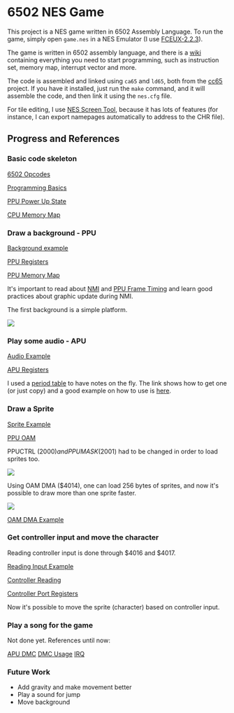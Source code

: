 # 6502 NES Game

This project is a NES game written in 6502 Assembly Language. To run the game, simply open ```game.nes``` in a NES Emulator (I use [FCEUX-2.2.3](http://www.fceux.com/web/home.html)).

The game is written in 6502 assembly language, and there is a [wiki](http://wiki.nesdev.com/w/index.php/Nesdev_Wiki) containing everything you need to start programming, such as instruction set, memory map, interrupt vector and more.

The code is assembled and linked using ```ca65``` and ```ld65```, both from the [cc65](https://www.cc65.org/) project. If you have it installed, just run the ```make``` command, and it will assemble the code, and then link it using the ```nes.cfg``` file.

For tile editing, I use [NES Screen Tool](http://forums.nesdev.com/viewtopic.php?t=7237), because it has lots of features (for instance, I can export namepages automatically to address to the CHR file).

## Progress and References

### Basic code skeleton

[6502 Opcodes](http://www.6502.org/tutorials/6502opcodes.html)

[Programming Basics](https://wiki.nesdev.com/w/index.php/Programming_Basics)

[PPU Power Up State](https://wiki.nesdev.com/w/index.php/PPU_power_up_state)

[CPU Memory Map](https://wiki.nesdev.com/w/index.php/CPU_memory_map)

### Draw a background - PPU

[Background example](http://forums.nesdev.com/viewtopic.php?f=10&t=15648)

[PPU Registers](https://wiki.nesdev.com/w/index.php/PPU_registers)

[PPU Memory Map](https://wiki.nesdev.com/w/index.php/PPU_memory_map)

It's important to read about [NMI](https://wiki.nesdev.com/w/index.php/NMI) and [PPU Frame Timing](https://wiki.nesdev.com/w/index.php/PPU_frame_timing) and learn good practices about graphic update during NMI.

The first background is a simple platform.

![](https://github.com/sampaio23/nesgame/blob/master/images/background.png)

### Play some audio - APU

[Audio Example](https://safiire.github.io/blog/2015/03/29/creating-sound-on-the-nes/)

[APU Registers](https://wiki.nesdev.com/w/index.php/APU_registers)

I used a [period table](http://wiki.nesdev.com/w/index.php/APU_period_table) to have notes on the fly. The link shows how to get one (or just copy) and a good example on how to use is [here](http://blargg.8bitalley.com/parodius/nes-code/apu_scale.s).

### Draw a Sprite

[Sprite Example](http://forums.nesdev.com/viewtopic.php?f=10&t=15647)

[PPU OAM](http://wiki.nesdev.com/w/index.php/PPU_OAM)

PPUCTRL ($2000) and PPUMASK ($2001) had to be changed in order to load sprites too.

![](https://github.com/sampaio23/nesgame/blob/master/images/1sprite.png)

Using OAM DMA ($4014), one can load 256 bytes of sprites, and now it's possible to draw more than one sprite faster.

![](https://github.com/sampaio23/nesgame/blob/master/images/2sprite.png)

[OAM DMA Example](http://www.vbforums.com/showthread.php?858523-NES-6502-Programming-Tutorial-Part-3-Drawing-a-Sprite)

### Get controller input and move the character

Reading controller input is done through $4016 and $4017.

[Reading Input Example](http://forums.nesdev.com/viewtopic.php?f=10&t=15645)

[Controller Reading](http://wiki.nesdev.com/w/index.php/Controller_Reading)

[Controller Port Registers](http://wiki.nesdev.com/w/index.php/Controller_port_registers)

Now it's possible to move the sprite (character) based on controller input.

### Play a song for the game

Not done yet. References until now:

[APU DMC](https://wiki.nesdev.com/w/index.php/APU_DMC)
[DMC Usage](http://nesdev.com/dmc.txt)
[IRQ](https://wiki.nesdev.com/w/index.php/IRQ)

### Future Work

* Add gravity and make movement better
* Play a sound for jump
* Move background